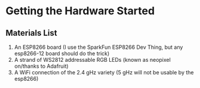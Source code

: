 # Getting the Hardware Started

## Materials List

1. An ESP8266 board (I use the SparkFun ESP8266 Dev Thing, but any esp8266-12 board should do the trick)
1. A strand of WS2812 addressable RGB LEDs (known as neopixel on/thanks to Adafruit)
1. A WiFi connection of the 2.4 gHz variety (5 gHz will not be usable by the esp8266)